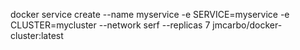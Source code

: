 docker service create --name myservice -e SERVICE=myservice -e CLUSTER=mycluster --network serf --replicas 7 jmcarbo/docker-cluster:latest
